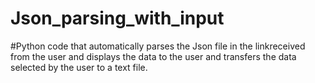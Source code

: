 # Json_parsing_with_input
 #Python code that automatically parses the Json file in the linkreceived from the user and displays the data to the user and transfers the data selected by the user to a text file.
